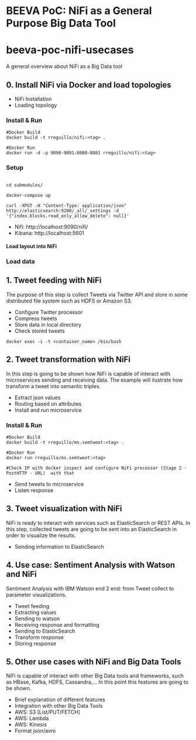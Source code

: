 # BEEVA PoC: NiFi as a General Purpose Big Data Tool

# beeva-poc-nifi-usecases
A general overview about NiFi as a Big Data tool 

## 0. Install NiFi via Docker and load topologies

* NiFi Installation
* Loading topology


### Install & Run 

```{r, engine='bash', count_lines}
#Docker Build
docker build -t rreguillo/nifi:<tag> .

#Docker Run
docker run -d -p 9090-9091:8080-8081 rreguillo/nifi:<tag>
```




### Setup

```{r, engine='bash', count_lines}

cd submodules/

docker-compose up

curl -XPUT -H "Content-Type: application/json" http://elasticsearch:9200/_all/_settings -d '{"index.blocks.read_only_allow_delete": null}'
```

* Nifi:  http://localhost:9090/nifi/
* Kibana: http://localhost:5601

#### Load layout into NiFi

### Load data

## 1. Tweet feeding with NiFi

The purpose of this step is collect Tweets via Twitter API and store in some distributed file system such as HDFS or Amazon S3.

* Configure Twitter processor
* Compress tweets 
* Store data in local directory
* Check stored tweets

```{r, engine='bash', count_lines}
docker exec -i -t <container_name> /bin/bash
```

## 2. Tweet transformation with NiFi

In this step is going to be shown how NiFi is capable of interact with microservices sending and receiving data. The example will ilustrate how transform a tweet into semantic triples.

* Extract json values
* Routing based on attributes
* Install and run microservice

### Install & Run 

```{r, engine='bash', count_lines}
#Docker Build
docker build -t rreguillo/ms.semtweet:<tag> .

#Docker Run
docker run rreguillo/ms.semtweet:<tag>

#Check IP with docker inspect and configure NiFi processor (Stage 2 - PostHTTP - URL)  with that
```



* Send tweets to microservice
* Listen response

## 3. Tweet visualization with NiFi

NiFi is ready to interact with services such as ElasticSearch or REST APIs. In this step, collected tweets are going to be sent into an ElasticSearch in order to visualize the results.

* Sending information to ElasticSearch


## 4. Use case: Sentiment Analysis with Watson and NiFi

Sentiment Analysis with IBM Watson end 2 end: from Tweet collect to parameter visualizations.

* Tweet feeding
* Extracting values
* Sending to watson
* Receiving response and formatting
* Sending to ElasticSearch
* Transform response
* Storing response

## 5. Other use cases with NiFi and Big Data Tools

NiFi is capable of interact with other Big Data tools and frameworks, such as HBase, Kafka, HDFS, Cassandra,... In this point this features are going to be shown.

* Brief explanation of different features
* Integration with other Big Data Tools
* AWS: S3 [List/PUT/FETCH]
* AWS: Lambda
* AWS: Kinesis
* Format json/avro

